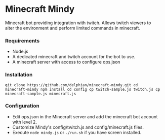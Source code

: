 # Minecraft Mindy

Minecraft bot providing integration with twitch. Allows twitch viewers to alter the environment and perform limited commands in minecraft.

### Requirements

* Node.js
* A dedicated minecraft and twitch account for the bot to use.
* A minecraft server with access to configure ops.json

### Installation

`
git clone https://github.com/delphian/minecraft-mindy.git
cd minecraft-mindy
npm install
cd config
cp twitch-sample.js twitch.js
cp minecraft-sample.js minecraft.js
`

### Configuration

* Edit ops.json in the Minecraft server and add the minecraft bot account with level 2.
* Customize Mindy's config/twitch.js and config/minecraft.js files.
* Execute `node mindy.js` or `./run.sh` if you have screen installed.

